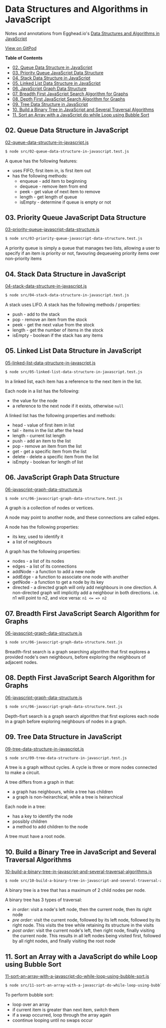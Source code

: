 # Data Structures and Algorithms in JavaScript

Notes and annotations from Egghead.io's [Data Structures and Algorithms in JavaScript](https://egghead.io/courses/data-structures-and-algorithms-in-javascript)

[View on
GitPod](https://gitpod.io/#https://github.com/larrybotha/eggheadio-data-structures-and-algorithms-in-javascript)

<!-- START doctoc generated TOC please keep comment here to allow auto update -->
<!-- DON'T EDIT THIS SECTION, INSTEAD RE-RUN doctoc TO UPDATE -->
**Table of Contents**

- [02. Queue Data Structure in JavaScript](#02-queue-data-structure-in-javascript)
- [03. Priority Queue JavaScript Data Structure](#03-priority-queue-javascript-data-structure)
- [04. Stack Data Structure in JavaScript](#04-stack-data-structure-in-javascript)
- [05. Linked List Data Structure in JavaScript](#05-linked-list-data-structure-in-javascript)
- [06. JavaScript Graph Data Structure](#06-javascript-graph-data-structure)
- [07. Breadth First JavaScript Search Algorithm for Graphs](#07-breadth-first-javascript-search-algorithm-for-graphs)
- [08. Depth First JavaScript Search Algorithm for Graphs](#08-depth-first-javascript-search-algorithm-for-graphs)
- [09. Tree Data Structure in JavaScript](#09-tree-data-structure-in-javascript)
- [10. Build a Binary Tree in JavaScript and Several Traversal Algorithms](#10-build-a-binary-tree-in-javascript-and-several-traversal-algorithms)
- [11. Sort an Array with a JavaScript do while Loop using Bubble Sort](#11-sort-an-array-with-a-javascript-do-while-loop-using-bubble-sort)

<!-- END doctoc generated TOC please keep comment here to allow auto update -->

## 02. Queue Data Structure in JavaScript

[02-queue-data-structure-in-javascript.js](src/02-queue-data-structure-in-javascript.js)

```bash
$ node src/02-queue-data-structure-in-javascript.test.js
```

A queue has the following features:

- uses FIFO; first item in, is first item out
- has the following methods:
    - enqueue - add item to beginning
    - dequeue - remove item from end
    - peek - get value of next item to remove
    - length - get length of queue
    - isEmpty - determine if queue is empty or not

## 03. Priority Queue JavaScript Data Structure

[03-priority-queue-javascript-data-structure.js](src/03-priority-queue-javascript-data-structure.js)

```bash
$ node src/03-priority-queue-javascript-data-structure.test.js
```

A priority queue is simply a queue that manages two lists, allowing a user to
specify if an item is priority or not, favouring dequeueing priority items over
non-priority items

## 04. Stack Data Structure in JavaScript

[04-stack-data-structure-in-javascript.js](src/04-stack-data-structure-in-javascript.js)

```bash
$ node src/04-stack-data-structure-in-javascript.test.js
```

A stack uses LIFO. A stack has the following methods / properties:

- push - add to the stack
- pop - remove an item from the stock
- peek - get the next value from the stock
- length - get the number of items in the stock
- isEmpty - boolean if the stack has any items

## 05. Linked List Data Structure in JavaScript

[05-linked-list-data-structure-in-javascript.js](src/05-linked-list-data-structure-in-javascript.js)

```bash
$ node src/05-linked-list-data-structure-in-javascript.test.js
```

In a linked list, each item has a reference to the next item in the list.

Each node in a list has the following:

- the value for the node
- a reference to the next node if it exists, otherwise `null`

A linked list has the following properties and methods:

- head - value of first item in list
- tail - items in the list after the head
- length - current list length
- push - add an item to the list
- pop - remove an item from the list
- get - get a specific item from the list
- delete - delete a specific item from the list
- isEmpty - boolean for length of list

## 06. JavaScript Graph Data Structure

[06-javascript-graph-data-structure.js](src/06-javascript-graph-data-structure.js)

```bash
$ node src/06-javascript-graph-data-structure.test.js
```

A graph is a collection of nodes or vertices.

A node may point to another node, and these connections are called edges.

A node has the following properties:

- its key, used to identify it
- a list of neighbours

A graph has the following properties:

- nodes - a list of its nodes
- edges - a list of its connections
- addNode - a function to add a new node
- addEdge - a function to associate one node with another
- getNode - a function to get a node by its key
- directed - a directed graph will only add neighbours in one direction. A
    non-directed graph will implicitly add a neighbour in both directions. i.e.
    n1 will point to n2, and vice versa: `n1 <= => n2`

## 07. Breadth First JavaScript Search Algorithm for Graphs

[06-javascript-graph-data-structure.js](src/06-javascript-graph-data-structure.js)

```bash
$ node src/06-javascript-graph-data-structure.test.js
```

Breadth-first search is a graph searching algorithm that first explores a
provided node's own neighbours, before exploring the neighbours of adjacent
nodes.

## 08. Depth First JavaScript Search Algorithm for Graphs

[06-javascript-graph-data-structure.js](src/06-javascript-graph-data-structure.js)

```bash
$ node src/06-javascript-graph-data-structure.test.js
```

Depth-fisrt search is a graph search algorithm that first explores each node in
a graph before exploring neighbours of nodes in a graph.

## 09. Tree Data Structure in JavaScript


[09-tree-data-structure-in-javascript.js](src/09-tree-data-structure-in-javascript.js)

```bash
$ node src/09-tree-data-structure-in-javascript.test.js
```

A tree is a graph without cycles. A cycle is three or more nodes connected to
make a circuit.

A tree differs from a graph in that:

- a graph has neighbours, while a tree has children
- a graph is non-heirarchical, while a tree is heirarchical

Each node in a tree:

- has a key to identify the node
- possibly children
- a method to add children to the node

A tree must have a root node.

## 10. Build a Binary Tree in JavaScript and Several Traversal Algorithms

[10-build-a-binary-tree-in-javascript-and-several-traversal-algorithms.js](src/10-build-a-binary-tree-in-javascript-and-several-traversal-algorithms.js)

```bash
$ node src/10-build-a-binary-tree-in-javascript-and-several-traversal-algorithms.test.js
```

A binary tree is a tree that has a maximum of 2 child nodes per node.

A binary tree has 3 types of traversal:

- _in order_: visit a node's left node, then the current node, then its right
    node
- _pre order_: visit the current node, followed by its left node, followed by
    its right node. This visits the tree while retaining its structure in the visits
- _post order_: visit the current node's left, then right node, finally visiting
    the current node. This results in all left nodes being visited first,
    followed by all right nodes, and finally visiting the root node

## 11. Sort an Array with a JavaScript do while Loop using Bubble Sort

[11-sort-an-array-with-a-javascript-do-while-loop-using-bubble-sort.js](src/11-sort-an-array-with-a-javascript-do-while-loop-using-bubble-sort.js)

```bash
$ node src/11-sort-an-array-with-a-javascript-do-while-loop-using-bubble-sort.test.js
```

To perform bubble sort:

- loop over an array
- if current item is greater than next item, switch them
- if a swap occurred, loop through the array again
- coontinue looping until no swaps occur
